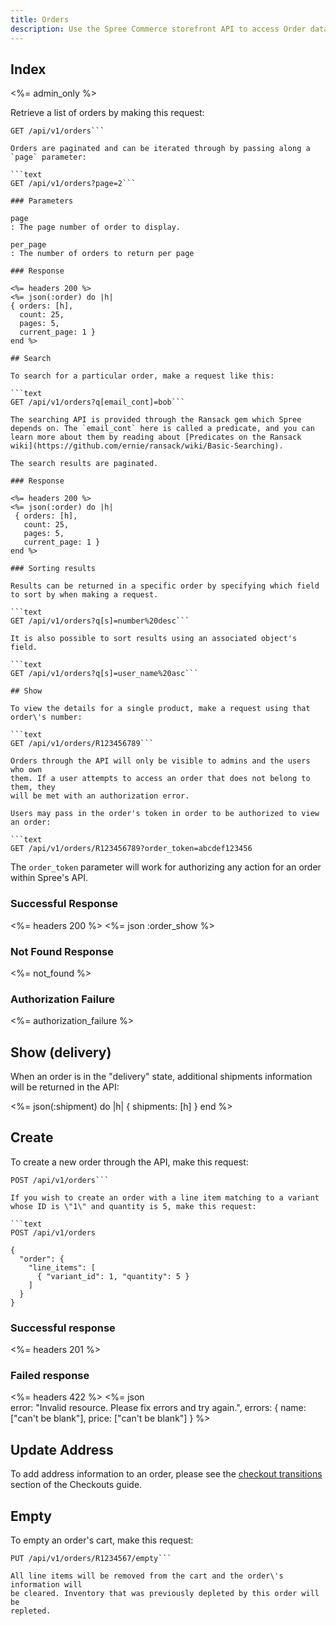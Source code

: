 ```yaml
---
title: Orders
description: Use the Spree Commerce storefront API to access Order data.
---
```


## Index

<%= admin_only %>

Retrieve a list of orders by making this request:

```text
GET /api/v1/orders```

Orders are paginated and can be iterated through by passing along a `page` parameter:

```text
GET /api/v1/orders?page=2```

### Parameters

page
: The page number of order to display.

per_page
: The number of orders to return per page

### Response

<%= headers 200 %>
<%= json(:order) do |h|
{ orders: [h],
  count: 25,
  pages: 5,
  current_page: 1 }
end %>

## Search

To search for a particular order, make a request like this:

```text
GET /api/v1/orders?q[email_cont]=bob```

The searching API is provided through the Ransack gem which Spree depends on. The `email_cont` here is called a predicate, and you can learn more about them by reading about [Predicates on the Ransack wiki](https://github.com/ernie/ransack/wiki/Basic-Searching).

The search results are paginated.

### Response

<%= headers 200 %>
<%= json(:order) do |h|
 { orders: [h],
   count: 25,
   pages: 5,
   current_page: 1 }
end %>

### Sorting results

Results can be returned in a specific order by specifying which field to sort by when making a request.

```text
GET /api/v1/orders?q[s]=number%20desc```

It is also possible to sort results using an associated object's field.

```text
GET /api/v1/orders?q[s]=user_name%20asc```

## Show

To view the details for a single product, make a request using that order\'s number:

```text
GET /api/v1/orders/R123456789```

Orders through the API will only be visible to admins and the users who own
them. If a user attempts to access an order that does not belong to them, they
will be met with an authorization error.

Users may pass in the order's token in order to be authorized to view an order:

```text
GET /api/v1/orders/R123456789?order_token=abcdef123456
```

The `order_token` parameter will work for authorizing any action for an order within Spree's API.

### Successful Response

<%= headers 200 %>
<%= json :order_show %>

### Not Found Response

<%= not_found %>

### Authorization Failure

<%= authorization_failure %>

## Show (delivery)

When an order is in the "delivery" state, additional shipments information will be returned in the API:

<%= json(:shipment) do |h|
 { shipments: [h] }
end %>

## Create

To create a new order through the API, make this request:

```text
POST /api/v1/orders```

If you wish to create an order with a line item matching to a variant whose ID is \"1\" and quantity is 5, make this request:

```text
POST /api/v1/orders

{
  "order": {
    "line_items": [
      { "variant_id": 1, "quantity": 5 }
    ]
  }
}
```

### Successful response

<%= headers 201 %>

### Failed response

<%= headers 422 %>
<%= json \
  error: "Invalid resource. Please fix errors and try again.",
  errors: {
    name: ["can't be blank"],
    price: ["can't be blank"]
  }
%>

## Update Address

To add address information to an order, please see the [checkout transitions](checkouts#checkout-transitions) section of the Checkouts guide.

## Empty

To empty an order\'s cart, make this request:

```text
PUT /api/v1/orders/R1234567/empty```

All line items will be removed from the cart and the order\'s information will
be cleared. Inventory that was previously depleted by this order will be
repleted.
